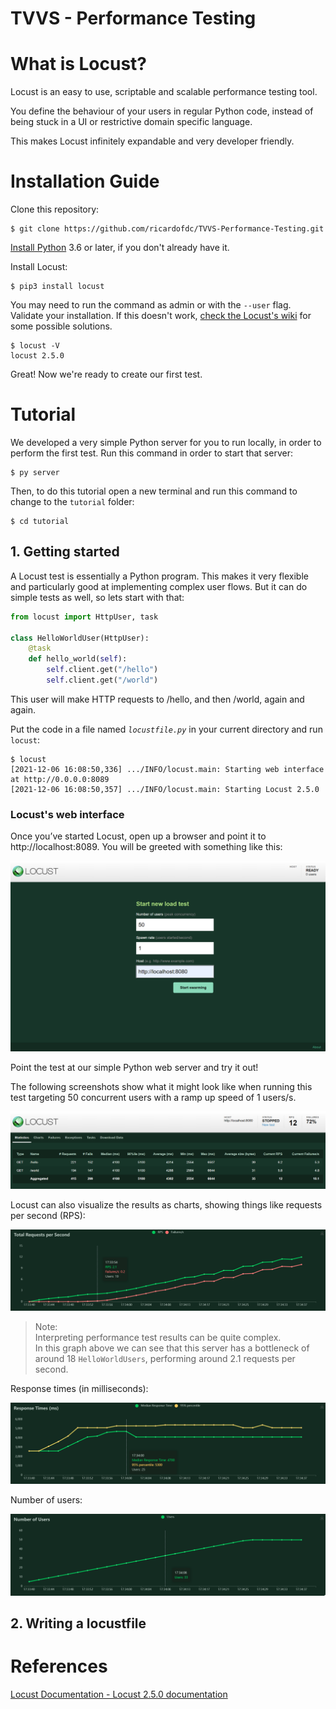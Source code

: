 # TVVS - Performance Testing

# What is Locust?

Locust is an easy to use, scriptable and scalable performance testing tool.

You define the behaviour of your users in regular Python code, instead of being stuck in a UI or restrictive domain specific language.

This makes Locust infinitely expandable and very developer friendly.

# Installation Guide

Clone this repository:

```` shell
$ git clone https://github.com/ricardofdc/TVVS-Performance-Testing.git
````

[Install Python](https://docs.python-guide.org/starting/installation/) 3.6 or later, if you don't already have it.

Install Locust:

```` shell
$ pip3 install locust
````

You may need to run the command as admin or with the `--user` flag.  
Validate your installation. If this doesn't work, [check the Locust's wiki](https://github.com/locustio/locust/wiki/Installation) for some possible solutions.

```` shell
$ locust -V
locust 2.5.0
````

Great! Now we're ready to create our first test.

# Tutorial

We developed a very simple Python server for you to run locally, in order to perform the first test. Run this command in order to start that server:

```` shell
$ py server
````

Then, to do this tutorial open a new terminal and run this command to change to the `tutorial` folder:

```` shell
$ cd tutorial
````

## 1. Getting started

A Locust test is essentially a Python program. This makes it very flexible and particularly good at implementing complex user flows. But it can do simple tests as well, so lets start with that:

```` py
from locust import HttpUser, task

class HelloWorldUser(HttpUser):
    @task
    def hello_world(self):
        self.client.get("/hello")
        self.client.get("/world")
````

This user will make HTTP requests to /hello, and then /world, again and again. 

Put the code in a file named *`locustfile.py`* in your current directory and run `locust`:

```` shell
$ locust
[2021-12-06 16:08:50,336] .../INFO/locust.main: Starting web interface at http://0.0.0.0:8089
[2021-12-06 16:08:50,357] .../INFO/locust.main: Starting Locust 2.5.0
````

### Locust's web interface

Once you’ve started Locust, open up a browser and point it to http://localhost:8089. You will be greeted with something like this:

![Locust's web ui](img/home_page.png)

Point the test at our simple Python web server and try it out!

The following screenshots show what it might look like when running this test targeting 50 concurrent users with a ramp up speed of 1 users/s.

![Test1 statistics](img/test1_statistics.png)

Locust can also visualize the results as charts, showing things like requests per second (RPS):

![Test1 Total Requests per Second](img/test1_trps.png)
> Note:   
> Interpreting performance test results can be quite complex.  
> In this graph above we can see that this server has a bottleneck of around 18 `HelloWorldUsers`, performing around 2.1 requests per second.

Response times (in milliseconds):

![Test1 Response Times](img/test1_rt.png)

Number of users:

![Test1 Number of Users](img/test1_nou.png)

## 2. Writing a locustfile



# References

[Locust Documentation - Locust 2.5.0 documentation](https://docs.locust.io/en/stable/index.html)
